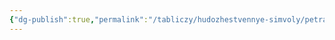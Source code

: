 ```yaml
---
{"dg-publish":true,"permalink":"/tabliczy/hudozhestvennye-simvoly/petra/","dgPassFrontmatter":true}
---
```



